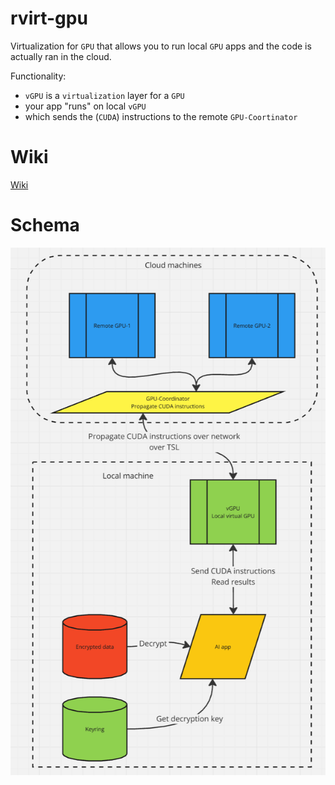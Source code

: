# rvirt-gpu

Virtualization for `GPU` that allows you to run local `GPU` apps and the code is actually ran in the cloud.

Functionality:
- `vGPU` is a `virtualization` layer for a `GPU`
- your app "runs" on local `vGPU`
- which sends the (`CUDA`) instructions to the remote `GPU-Coortinator`

# Wiki

[Wiki](https://github.com/radumarias/rgpu/wiki)

# Schema

[![schema](website/resources/schema2.png)](website/resources/schema2.png)
